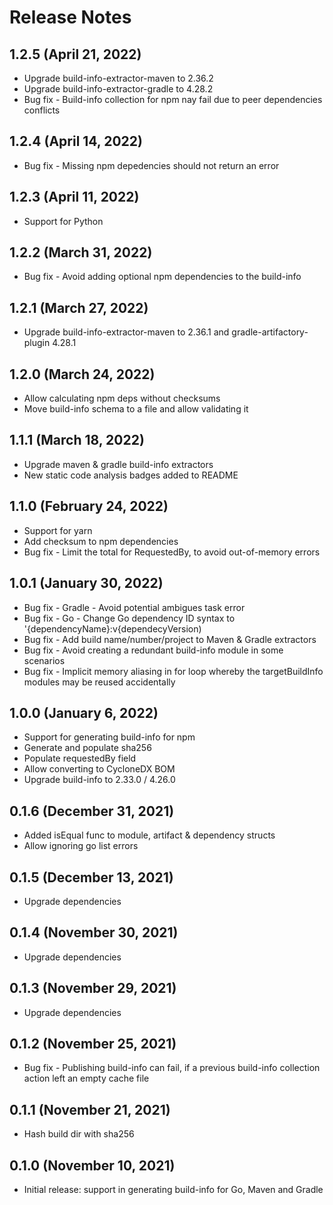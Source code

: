 # Release Notes
## 1.2.5 (April 21, 2022)
- Upgrade build-info-extractor-maven to 2.36.2
- Upgrade build-info-extractor-gradle to 4.28.2 
- Bug fix - Build-info collection for npm nay fail due to peer dependencies conflicts

## 1.2.4 (April 14, 2022)
- Bug fix - Missing npm depedencies should not return an error

## 1.2.3 (April 11, 2022)
- Support for Python

## 1.2.2 (March 31, 2022)
- Bug fix - Avoid adding optional npm dependencies to the build-info

## 1.2.1 (March 27, 2022)
- Upgrade build-info-extractor-maven to 2.36.1 and gradle-artifactory-plugin 4.28.1 

## 1.2.0 (March 24, 2022)
- Allow calculating npm deps without checksums
- Move build-info schema to a file and allow validating it

## 1.1.1 (March 18, 2022)
- Upgrade maven & gradle build-info extractors
- New static code analysis badges added to README

## 1.1.0 (February 24, 2022)
- Support for yarn
- Add checksum to npm dependencies
- Bug fix - Limit the total for RequestedBy, to avoid out-of-memory errors

## 1.0.1 (January 30, 2022)
- Bug fix - Gradle - Avoid potential ambigues task error
- Bug fix - Go - Change Go dependency ID syntax to '{dependencyName}:v{dependecyVersion)
- Bug fix - Add build name/number/project to Maven & Gradle extractors
- Bug fix - Avoid creating a redundant build-info module in some scenarios
- Bug fix - Implicit memory aliasing in for loop whereby the targetBuildInfo modules may be reused accidentally

## 1.0.0 (January 6, 2022)
- Support for generating build-info for npm
- Generate and populate sha256
- Populate requestedBy field
- Allow converting to CycloneDX BOM
- Upgrade build-info to 2.33.0 / 4.26.0

## 0.1.6 (December 31, 2021)
- Added isEqual func to module, artifact & dependency structs
- Allow ignoring go list errors

## 0.1.5 (December 13, 2021)
- Upgrade dependencies

## 0.1.4 (November 30, 2021)
- Upgrade dependencies

## 0.1.3 (November 29, 2021)
- Upgrade dependencies

## 0.1.2 (November 25, 2021)
- Bug fix - Publishing build-info can fail, if a previous build-info collection action left an empty cache file

## 0.1.1 (November 21, 2021)
- Hash build dir with sha256

## 0.1.0 (November 10, 2021)
- Initial release: support in generating build-info for Go, Maven and Gradle
